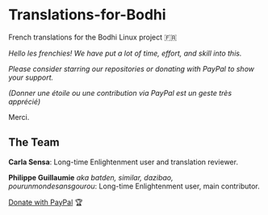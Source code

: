 # Translations-for-Bodhi

French translations for the Bodhi Linux project :fr:

*Hello les frenchies! We have put a lot of time, effort, and skill into this.*

*Please consider starring our repositories or donating with PayPal to show your support.*

*(Donner une étoile ou une contribution via PayPal est un geste très apprécié)*

Merci.

## The Team

**Carla Sensa**: Long-time Enlightenment user and translation reviewer.

**Philippe Guillaumie** *aka batden, similar, dazibao, pourunmondesansgourou*: Long-time Enlightenment user, main contributor.

[Donate with PayPal](https://www.paypal.com/donate/?hosted_button_id=QGXWYZWH5QP5E) :trophy:
